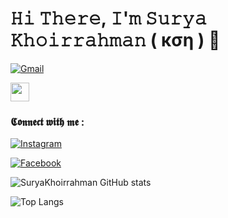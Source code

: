 # 𝙷𝚒 𝚃𝚑𝚎𝚛𝚎, 𝙸'𝚖 𝚂𝚞𝚛𝚢𝚊 𝙺𝚑𝚘𝚒𝚛𝚛𝚊𝚑𝚖𝚊𝚗 ( кση ) 👋

[<img alt="Gmail" src="https://img.shields.io/badge/suryakhoirrahman1@gmail.com-D14836?style=for-the-badge&logo=gmail&logoColor=white" />][EMAIL]

<img src="https://github.com/anathayna/anathayna/blob/master/assets/bmo.gif?raw=1" width="30vw"/>


### 𝕮𝖔𝖓𝖓𝖊𝖈𝖙 𝖜𝖎𝖙𝖍 𝖒𝖊 :

[<img alt="Instagram" src="https://img.shields.io/badge/surya_khoirrahman %20-%23E4405F.svg?&style=for-the-badge&logo=Instagram&logoColor=white"/>][INSTAGRAM]

[<img alt="Facebook" src="https://img.shields.io/badge/Surya Khoirrahman %20-1877F2.svg?&style=for-the-badge&logo=Facebook&logoColor=white"/>][FACEBOOK]

![SuryaKhoirrahman GitHub stats](https://github-readme-stats.vercel.app/api?username=The-K0N&show_icons=true&theme=radical)

![Top Langs](https://github-readme-stats.vercel.app/api/top-langs/?username=The-K0N&layout=compact&theme=blueberry)

[INSTAGRAM]: https://www.instagram.com/surya_khoirrahman
[TWITTER]: https://www.twitter.com/candu_kafein
[FACEBOOK]: https://www.facebook.com/surya_khoirrahman
[EMAIL]: mailto:suryakhoirrahman1@gmail.com
